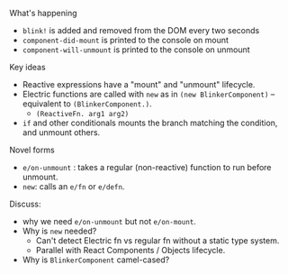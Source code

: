 What's happening

* `blink!` is added and removed from the DOM every two seconds
* `component-did-mount` is printed to the console on mount
* `component-will-unmount` is printed to the console on unmount

Key ideas
* Reactive expressions have a "mount" and "unmount" lifecycle.
* Electric functions are called with `new` as in `(new BlinkerComponent)` – equivalent to `(BlinkerComponent.)`.
  * `(ReactiveFn. arg1 arg2)`
* `if` and other conditionals mounts the branch matching the condition, and unmount others.

Novel forms
* `e/on-unmount` : takes a regular (non-reactive) function to run before unmount.
* `new`: calls an `e/fn` or `e/defn`.


Discuss:
* why we need `e/on-unmount` but not `e/on-mount`.
* Why is `new` needed?
  * Can't detect Electric fn vs regular fn without a static type system.
  * Parallel with React Components / Objects lifecycle.
* Why is `BlinkerComponent` camel-cased?
